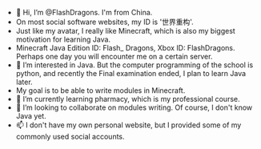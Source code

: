 - 👋 Hi, I’m @FlashDragons. I'm from China. 
-   On most social software websites, my ID is '世界重构'.
-   Just like my avatar, I really like Minecraft, which is also my biggest motivation for learning Java.
-   Minecraft Java Edition ID: Flash_ Dragons, Xbox ID: FlashDragons. Perhaps one day you will encounter me on a certain server.
- 👀 I’m interested in Java. But the computer programming of the school is python, and recently the Final examination ended, I plan to learn Java later.
-   My goal is to be able to write modules in Minecraft.
- 🌱 I’m currently learning pharmacy, which is my professional course.
- 💞️ I’m looking to collaborate on modules writing. Of course, I don't know Java yet.
- 📫 I don't have my own personal website, but I provided some of my commonly used social accounts.

<!---
FlashDragons/FlashDragons is a ✨ special ✨ repository because its `README.md` (this file) appears on your GitHub profile.
You can click the Preview link to take a look at your changes.
--->
